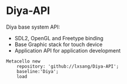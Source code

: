 # Diya-API
Diya base system API:
* SDL2, OpenGL and Freetype binding
* Base Graphic stack for touch device
* Application API for application development


```smalltalk
Metacello new
	repository: 'github://lxsang/Diya-API';
	baseline:'Diya';
	load
```
